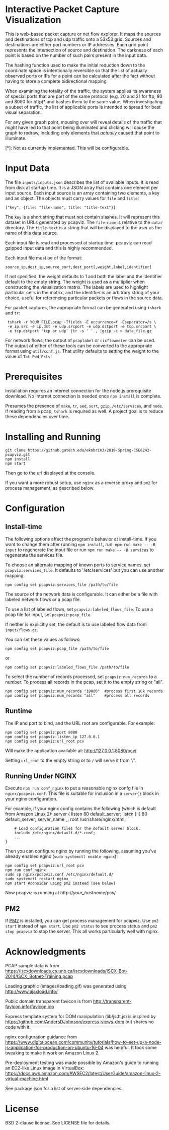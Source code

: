 Interactive Packet Capture Visualization
========================================

This is web-based packet capture or net flow explorer.  It maps the
sources and destinations of tcp and udp traffic onto a 53x53 grid.
Sources and destinations are either port numbers or IP addresses. Each
grid point represents the intersection of source and destination. The
darkness of each point is based on the number of such pairs present in
the input data.

The hashing function used to make the initial reduction down to the
coordinate space is intentionally reversible so that the list of
actually observed ports or IPs for a point can be calculated after the
fact without having to store a complete bidirectional mapping.

When examining the totality of the traffic, the system applies its
awareness of special ports that are part of the same protocol (e.g. 20
and 21 for ftp, 80 and 8080 for http)* and hashes them to the same
value. When investigating a subset of traffic, the list of applicable
ports is intended to spread for best visual separation.

For any given graph point, mousing over will reveal details of the
traffic that *might* have led to that point being illuminated and
clicking will cause the graph to redraw, including only elements that
*actually* caused that point to illuminate.

[*]: Not as currently implemented. This will be configurable.

Input Data
==========

The file `inputs/inputs.json` describes the list of available
inputs. It is read from disk at startup time. It is a JSON array that
contains one element per input source. Each input source is an array
containing two elements, a key and an object. The objects must carry
values for `file` and `title`:

    ["key", {file: "file-name", title: "title-text"}]

The `key` is a short string that must not contain slashes. It will
represent this dataset in URLs generated by pcapviz. The `file-name`
is relative to the `data/` directory. The `title-text` is a string
that will be displayed to the user as the name of this data source.

Each input file is read and processed at startup time. pcapviz can
read gzipped input data and this is highly recommended.

Each input file must be of the format:

    source_ip,dest_ip,source_port,dest_port[,weight,label,identifier]

If not specified, the weight defaults to 1 and both the label and the
identifier default to the empty string. The weight is used as a
multiplier when constructing the visualization matrix. The labels are
used to highlight particular cells in the matrix, and the identifier
is an arbitrary string of your choice, useful for referencing
particular packets or flows in the source data.

For packet captures, the appropriate format can be generated using
`tshark` and `tr`:

     tshark -r YOUR_FILE.pcap -Tfields -E occurrence=f -Eseparator=/s \
     -e ip.src -e ip.dst -e udp.srcport -e udp.dstport -e tcp.srcport \
     -e tcp.dstport 'tcp or udp' |tr -s ' ' , |gzip -c > data_file.gz

For network flows, the output of `pcaplabel` or `cicflowmeter` can be
used.  The output of either of these tools can be converted to the
appropriate format using `util/conf.js`. That utility defaults to
setting the weight to the value of `Tot Fwd Pkts`.


Prerequisites
=============

Installation requires an Internet connection for the node.js
prerequisite download. No Internet connection is needed once `npm
install` is complete.

Presumes the presence of `make`, `tr`, `sed`, `sort`, `gzip`,
`/etc/services`, and `node`. If reading from a pcap, `tshark` is
required as well. A project goal is to reduce these dependencies over
time.


Installing and Running
======================

    git clone https://github.gatech.edu/ekobrin3/2019-Spring-CSE6242-pcapviz.git
    npm install
    npm start

Then go to the url displayed at the console.

If you want a more robust setup, use `nginx` as a reverse proxy and
`pm2` for process management, as described below.


Configuration
=============

Install-time
------------

The following options affect the program's behavior at
install-time. If you want to change them after running `npm install`,
run: `npm run make -- -B input` to regenerate the input file or run
`npm run make -- -B services` to regenerate the services file.

To choose an alternate mapping of known ports to service names, set
`pcapviz:services_file`. It defaults to '/etc/services' but you can
use another mapping:

    npm config set pcapviz:services_file /path/to/file

The source of the network data is configurable. It can either be a
file with labeled network flows or a pcap file.

To use a list of labeled flows, set `pcapviz:labeled_flows_file`. To
use a pcap file for input, set `pcapviz:pcap_file`.

If neither is explicitly set, the default is to use labeled flow data
from `input/flows.gz`.

You can set these values as follows:

    npm config set pcapviz:pcap_file /path/to/file

or

    npm config set pcapviz:labeled_flows_file /path/to/file

To select the number of records processed, set `pcapviz:num_records` to a
number. To process all records in the pcap, set it to the empty string
or "all".

    npm config set pcapviz:num_records "10000"  #process first 10k records
    npm config set pcapviz:num_records "all"    #process all records

Runtime
-------

The IP and port to bind, and the URL root are configurable.
For example:

    npm config set pcapviz:port 8080
    npm config set pcapviz:listen_ip 127.0.0.1
    npm config set pcapviz:url_root pcv

Will make the application available at: http://127.0.0.1:8080/pcv/

Setting `url_root` to the empty string or to `/` will serve it from '/'.

Running Under NGINX
-------------------

Execute `npm run conf_nginx` to put a reasonable nginx confg file in
`nginx/pcapviz.conf`. This file is suitable for inclusion in a
`server{}` block in your nginx configuration.

For example, if your nginx config contains the following (which is
default from Amazon Linux 2):
    server {
        listen       80 default_server;
        listen       [::]:80 default_server;
        server_name  _;
        root         /usr/share/nginx/html;

        # Load configuration files for the default server block.
        include /etc/nginx/default.d/*.conf;
        ...
    }

Then you can configure nginx by running the following, assuming you've
already enabled nginx (`sudo systemctl enable nginx`):

    npm config set pcapviz:url_root pcv
    npm run conf_nginx
    sudo cp nginx/pcapviz.conf /etc/nginx/default.d/
    sudo systemctl restart nginx
    npm start #consider using pm2 instead (see below)

Now pcapviz is running at http://*your_hostname*/pcv/


PM2
---

If [PM2](https://pm2.io) is installed, you can get process management
for pcapviz. Use `pm2 start` instead of `npm start`. Use `pm2 status`
to see process status and `pm2 stop pcapviz` to stop the server. This
all works particularly well with nginx.


Acknowledgments
===============

PCAP sample data is from
https://iscxdownloads.cs.unb.ca/iscxdownloads/ISCX-Bot-2014/ISCX_Botnet-Training.pcap

Loading graphic (images/loading.gif) was generated using
http://www.ajaxload.info/

Public domain transparent favicon is from
http://transparent-favicon.info/favicon.ico

Express template system for DOM manipulation (lib/jsdt.js) is inspired
by https://github.com/AndersDJohnson/express-views-dom but shares no
code with it.

nginx configuration guidance from
https://www.digitalocean.com/community/tutorials/how-to-set-up-a-node-js-application-for-production-on-ubuntu-16-04
was helpful. It took some tweaking to make it work on Amazon Linux 2.

Pre-deployment testing was made possible by Amazon's guide to running
an EC2-like Linux image in VirtualBox:
https://docs.aws.amazon.com/AWSEC2/latest/UserGuide/amazon-linux-2-virtual-machine.html

See package.json for a list of server-side dependencies.

License
=======

BSD 2-clause license. See LICENSE file for details.
